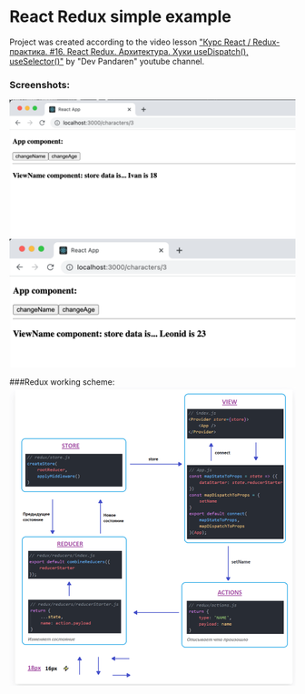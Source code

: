 # React Redux simple example

Project was created according to the video lesson ["Курс React / Redux-практика. #16. React Redux. Архитектура. Хуки useDispatch(), useSelector()"](https://www.youtube.com/watch?v=fHx5EQZUz5k&list=PL7cTIfGFrdKkQAWKDu2NdFt5Cx38B-A3i&index=21) by "Dev Pandaren" youtube channel.

### Screenshots:
![](images/1.png)
![](images/2.png)

###Redux working scheme:
![](images/3.png)
